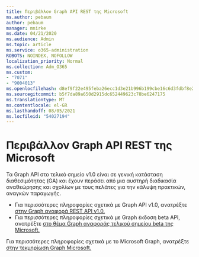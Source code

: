 ```yaml
---
title: Περιβάλλον Graph API REST της Microsoft
ms.author: pebaum
author: pebaum
manager: mnirke
ms.date: 04/21/2020
ms.audience: Admin
ms.topic: article
ms.service: o365-administration
ROBOTS: NOINDEX, NOFOLLOW
localization_priority: Normal
ms.collection: Adm_O365
ms.custom:
- "7071"
- "9004013"
ms.openlocfilehash: d8ef9f22e495feba26ecc1d3e21b996b199cbe16c6d3fdbf8e2e50893fe15942
ms.sourcegitcommit: b5f7da89a650d2915dc652449623c78be6247175
ms.translationtype: MT
ms.contentlocale: el-GR
ms.lasthandoff: 08/05/2021
ms.locfileid: "54027194"
---
```

# <a name="microsoft-graph-rest-api-interface"></a>Περιβάλλον Graph API REST της Microsoft

Τα Graph API στο τελικό σημείο v1.0 είναι σε γενική κατάσταση διαθεσιμότητας (GA) και έχουν περάσει από μια αυστηρή διαδικασία αναθεώρησης και σχολίων με τους πελάτες για την κάλυψη πρακτικών, αναγκών παραγωγής.

- Για περισσότερες πληροφορίες σχετικά με Graph API v1.0, ανατρέξτε [στην Graph αναφορά REST API v1.0.](https://docs.microsoft.com/graph/api/overview?toc=.%2Fref%2Ftoc.json&view=graph-rest-1.0) 
- Για περισσότερες πληροφορίες σχετικά με Graph έκδοση beta API, ανατρέξτε [στο θέμα Graph αναφοράς τελικού σημείου beta της Microsoft.](https://docs.microsoft.com/graph/api/overview?toc=.%2Fref%2Ftoc.json&view=graph-rest-beta)

Για περισσότερες πληροφορίες σχετικά με το Microsoft Graph, ανατρέξτε [στην τεκμηρίωση Graph Microsoft.](https://docs.microsoft.com/graph/)


